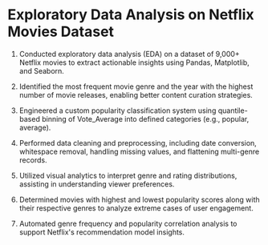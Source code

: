# Exploratory Data Analysis on Netflix Movies Dataset
1. Conducted exploratory data analysis (EDA) on a dataset of 9,000+ Netflix movies to extract actionable insights using Pandas, Matplotlib, and Seaborn.

2. Identified the most frequent movie genre and the year with the highest number of movie releases, enabling better content curation strategies.

3. Engineered a custom popularity classification system using quantile-based binning of Vote_Average into defined categories (e.g., popular, average).

4. Performed data cleaning and preprocessing, including date conversion, whitespace removal, handling missing values, and flattening multi-genre records.

5. Utilized visual analytics to interpret genre and rating distributions, assisting in understanding viewer preferences.

6. Determined movies with highest and lowest popularity scores along with their respective genres to analyze extreme cases of user engagement.

7. Automated genre frequency and popularity correlation analysis to support Netflix's recommendation model insights.


